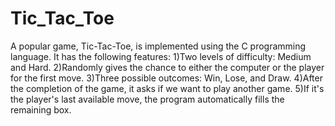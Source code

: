 # Tic_Tac_Toe
A popular game, Tic-Tac-Toe, is implemented using the C programming language. It has the following features:
1)Two levels of difficulty: Medium and Hard.
2)Randomly gives the chance to either the computer or the player for the first move.
3)Three possible outcomes: Win, Lose, and Draw.
4)After the completion of the game, it asks if we want to play another game.
5)If it's the player's last available move, the program automatically fills the remaining box.
